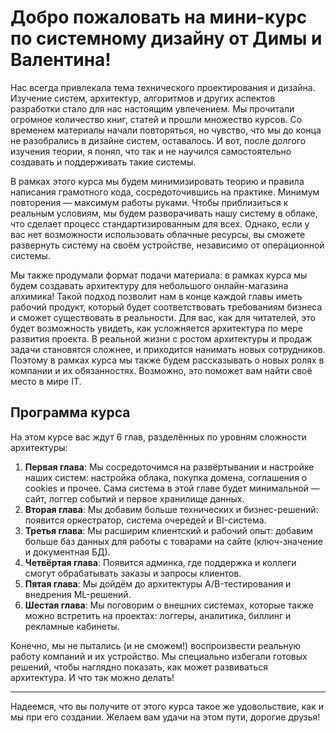 # Добро пожаловать на мини-курс по системному дизайну от Димы и Валентина!

Нас всегда привлекала тема технического проектирования и дизайна. Изучение систем, архитектур, алгоритмов и других аспектов разработки стало для нас настоящим увлечением. Мы прочитали огромное количество книг, статей и прошли множество курсов. Со временем материалы начали повторяться, но чувство, что мы до конца не разобрались в дизайне систем, оставалось. И вот, после долгого изучения теории, я понял, что так и не научился самостоятельно создавать и поддерживать такие системы.

В рамках этого курса мы будем минимизировать теорию и правила написания грамотного кода, сосредоточившись на практике. Минимум повторения — максимум работы руками. Чтобы приблизиться к реальным условиям, мы будем разворачивать нашу систему в облаке, что сделает процесс стандартизированным для всех. Однако, если у вас нет возможности использовать облачные ресурсы, вы сможете развернуть систему на своём устройстве, независимо от операционной системы.

Мы также продумали формат подачи материала: в рамках курса мы будем создавать архитектуру для небольшого онлайн-магазина алхимика! Такой подход позволит нам в конце каждой главы иметь рабочий продукт, который будет соответствовать требованиям бизнеса и сможет существовать в реальности. Для вас, как для читателей, это будет возможность увидеть, как усложняется архитектура по мере развития проекта. В реальной жизни с ростом архитектуры и продаж задачи становятся сложнее, и приходится нанимать новых сотрудников. Поэтому в рамках курса мы также будем рассказывать о новых ролях в компании и их обязанностях. Возможно, это поможет вам найти своё место в мире IT.

## Программа курса

На этом курсе вас ждут 6 глав, разделённых по уровням сложности архитектуры:

1. **Первая глава**: Мы сосредоточимся на развёртывании и настройке наших систем: настройка облака, покупка домена, соглашения о cookies и прочее. Сама система в этой главе будет минимальной — сайт, логгер событий и первое хранилище данных.
2. **Вторая глава**: Мы добавим больше технических и бизнес-решений: появится оркестратор, система очередей и BI-система.
3. **Третья глава**: Мы расширим клиентский и рабочий опыт: добавим больше баз данных для работы с товарами на сайте (ключ-значение и документная БД).
4. **Четвёртая глава**: Появится админка, где поддержка и коллеги смогут обрабатывать заказы и запросы клиентов.
5. **Пятая глава**: Мы дойдём до архитектуры A/B-тестирования и внедрения ML-решений.
6. **Шестая глава**: Мы поговорим о внешних системах, которые также можно встретить на проектах: логгеры, аналитика, биллинг и рекламные кабинеты.

Конечно, мы не пытались (и не сможем!) воспроизвести реальную работу компаний и их устройство. Мы специально избегали готовых решений, чтобы наглядно показать, как может развиваться архитектура. И что так можно делать!

---

Надеемся, что вы получите от этого курса такое же удовольствие, как и мы при его создании. Желаем вам удачи на этом пути, дорогие друзья!
